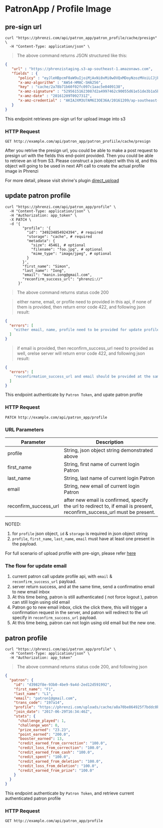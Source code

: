 # PatronApp / Profile Image

## pre-sign url

```shell
curl "https://phrenzi.com/api/patron_app/patron_profile/cache/presign" \
  -H "Content-Type: application/json" \
```

> The above command returns JSON structured like this:

```json
{
   "url" : "https://phrenzistaging.s3-ap-southeast-1.amazonaws.com",
   "fields" : {
      "policy" : "eyJleHBpcmF0aW9uIjoiMjAxNi0xMi0wOVQxMDoyNzozMVoiLCJjb25kaXRpb25zIjpbeyJidWNrZXQiOiJwaHJlbnppc3RhZ2luZyJ9LHsia2V5IjoiY2FjaGUvMmE3OGI3MWI2MGYwMmZjMDk3YzFhYWM1ZTA0MDkxMzgifSx7IngtYW16LWNyZWRlbnRpYWwiOiJBS0lBSlhNM1U3QU02STNPRTM2QS8yMDE2MTIwOS9hcC1zb3V0aGVhc3QtMS9zMy9hd3M0X3JlcXVlc3QifSx7IngtYW16LWFsZ29yaXRobSI6IkFXUzQtSE1BQy1TSEEyNTYifSx7IngtYW16LWRhdGUiOiIyMDE2MTIwOVQwOTI3MzFaIn1dfQ==",
      "x-amz-algorithm" : "AWS4-HMAC-SHA256",
      "key" : "cache/2a78b71b60f02fc097c1aac5e0409138",
      "x-amz-signature" : "52956151623087d2a4997462c90055d61e51de3b1a5b8d89f826f1769da3894f",
      "x-amz-date" : "20161209T092731Z",
      "x-amz-credential" : "AKIAJXM3U7AM6I3OE36A/20161209/ap-southeast-1/s3/aws4_request"
   }
}
```

This endpoint retrieves pre-sign url for upload image into s3

### HTTP Request

`GET http://example.com/api/patron_app/patron_profiile/cache/presign`

After you retrive the presign url, you could be able to make a post request to presign url with the fields this end-point provided. Then you could be able to retrieve an id from S3. Please construct a json object with this id, and this object will going to be used in next API call to create the actual profile image in Phrenzi

For more detail, please visit shrine's plugin [direct_upload](http://shrinerb.com/rdoc/files/doc/direct_s3_md.html)

## update patron profile

```shell
curl "https://phrenzi.com/api/patron_app/profile" \
  -H "Content-Type: application/json" \
  -H "Authorization: app_token" \
  -X PATCH \
  -d '{
        "profile": '{
          "id": "349234854924394", # required
          "storage": "cache", # required
          "metadata": {
            "size": 45461, # optional
            "filename": "foo.jpg", # optional
            "mime_type": "image/jpeg", # optional
          }
        }',
        "first_name": "Simon",
        "last_name": "Iong",
        "email": "manin.iong@gmail.com",
        "reconfirm_success_url": "phrenzi://"
      }'
```

> The above command returns status code 200

> either name, email, or profile need to provided in this api, if none of them is provided, then return error code 422, and following json result:

```json
{
  "errors": [
    "either email, name, profile need to be provided for update profile action"
  ]
}
```

> if email is provided, then reconfirm_success_url need to provided as well, orelse server will return error code 422, and following json result:

```json
{
  "errors": [
    "reconfirmation_success_url and email should be provided at the same time"
  ]
}
```

This endpoint authenticate by `Patron Token`, and upate patron profile

### HTTP Request

`PATCH http://example.com/api/patron_app/profile`

### URL Parameters
Parameter | Description
--------- | -----------
profile | String, json object string demonstrated above
first_name | String, first name of current login Patron
last_name | String, last name of current login Patron
email | String, new email of current login Patron
reconfirm_success_url | after new email is confirmed, specify the url to redirect to, if email is present, reconfirm_success_url must be present.

NOTED:

1. for `profile` json object, `id` & `storage` is required in json object string
2. `profile`, `first_name`, `last_name`, `email` must have at least one present in the payload.

For full scenario of upload profile with pre-sign, please refer
[here](https://github.com/Phrenzi/phrenzi_web/blob/master/spec/requests/api/v1/patron_app/patron_profile_spec.rb)

### The flow for update email

1. current patron call update profile api, with `email` & `reconfirm_success_url` payload.
2. server return success, and at the same time, send a confirmatino email to new email inbox
3. At this time being, patron is still authenticated ( not force logout ), patron can still login using old email
4. Patron go to new email inbox, click the click there, this will trigger a confirmation request in the server, and patron will redirect to the url specify in `reconfirm_success_url` payload.
5. At this time being, patron can not login using old email but the new one.

## patron profile

```shell
curl "https://phrenzi.com/api/patron_app/profile" \
  -H "Content-Type: application/json" \
  -H "Authorization: app_token"
```

> The above command returns status code 200, and following json

```json
{
  "patron": {
    "id": "d3982f8e-93b0-4be9-9a4d-2ed12d591992",
    "first_name": "F1",
    "last_name": "L1",
    "email": "patron1@gmail.com",
    "trans_code": "197a14",
    "profile": "https://phrenzi.com/uploads/cache/a8a70be864925f7bddc0bcf93fa89986.jpeg",
    "join_date": "2017-06-29T16:34:46Z",
    "stats": {
      "challenge_played": 1,
      "challenge_won": 0,
      "prize_earned": "23.23",
      "point_earned": "200.0",
      "booster_earned": 13,
      "credit_earned_from_correction": "100.0",
      "credit_loss_from_correction": "100.0",
      "credit_earned_from_cash": "100.0",
      "credit_spent": "100.0",
      "credit_earned_from_deletion": "100.0",
      "credit_loss_from_deletion": "100.0",
      "credit_earned_from_prize": "100.0"
    }
  }
}
```

This endpoint authenticate by `Patron Token`, and retrieve current authenticated patron profile

### HTTP Request

`GET http://example.com/api/patron_app/profile`
